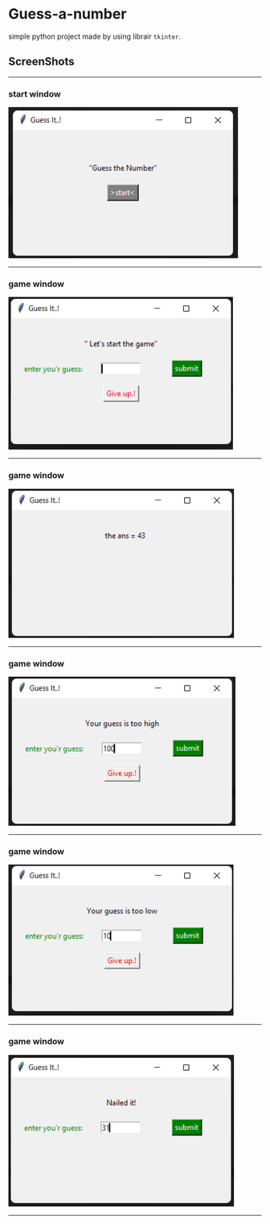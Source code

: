 # Guess-a-number
simple python project made by using librair `tkinter`.



## ScreenShots
---
### start window
![App Screenshot](https://github.com/NishantDhotre/Guess-a-number/blob/2ee4fcc958396813f0555ba1d979e4d829a5a74b/screenShots/Screenshot%20(384).png)

---
### game window
![App Screenshot](https://github.com/NishantDhotre/Guess-a-number/blob/2ee4fcc958396813f0555ba1d979e4d829a5a74b/screenShots/Screenshot%20(385).png)

---
### game window
![App Screenshot](https://github.com/NishantDhotre/Guess-a-number/blob/2ee4fcc958396813f0555ba1d979e4d829a5a74b/screenShots/Screenshot%20(386).png)

---
### game window
![App Screenshot](https://github.com/NishantDhotre/Guess-a-number/blob/2ee4fcc958396813f0555ba1d979e4d829a5a74b/screenShots/Screenshot%20(387).png)

---
### game window
![App Screenshot](https://github.com/NishantDhotre/Guess-a-number/blob/2ee4fcc958396813f0555ba1d979e4d829a5a74b/screenShots/Screenshot%20(388).png)

---
### game window
![App Screenshot](https://github.com/NishantDhotre/Guess-a-number/blob/2ee4fcc958396813f0555ba1d979e4d829a5a74b/screenShots/Screenshot%20(389).png)

---

